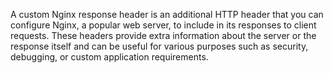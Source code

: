 A custom Nginx response header is an additional HTTP header that you can configure Nginx, a popular web server, to include in its responses to client requests. These headers provide extra information about the server or the response itself and can be useful for various purposes such as security, debugging, or custom application requirements.
